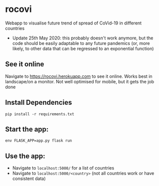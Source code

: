 # rocovi
Webapp to visualise future trend of spread of CoVid-19 in different countries

* Update 25th May 2020: this probably doesn't work anymore, but the code should be easily adaptable to any future pandemics (or, more likely, to other data that can be regressed to an exponential function)

## See it online

Navigate to https://rocovi.herokuapp.com to see it online. Works best in landscape/on a monitor. Not well optimised for mobile, but it gets the job done

## Install Dependencies 

`pip install -r requirements.txt`

## Start the app:

`env FLASK_APP=app.py flask run`

## Use the app:

- Navigate to `localhost:5000/` for a list of countries 
- Navigate to `localhost:5000/<country>` (not all countries work or have consistent data)
